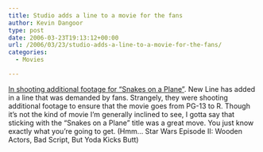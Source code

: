 ```yaml
---
title: Studio adds a line to a movie for the fans
author: Kevin Dangoor
type: post
date: 2006-03-23T19:13:12+00:00
url: /2006/03/23/studio-adds-a-line-to-a-movie-for-the-fans/
categories:
  - Movies

---
```

[In shooting additional footage for &#8220;Snakes on a Plane&#8221;][1]. New Line has added in a line that was demanded by fans. Strangely, they were shooting additional footage to ensure that the movie goes from PG-13 to R. Though it&#8217;s not the kind of movie I&#8217;m generally inclined to see, I gotta say that sticking with the &#8220;Snakes on a Plane&#8221; title was a great move. You just know exactly what you&#8217;re going to get. (Hmm&#8230; Star Wars Episode II: Wooden Actors, Bad Script, But Yoda Kicks Butt)

 [1]: http://news.yahoo.com/s/nm/20060323/film_nm/snakes_dc
